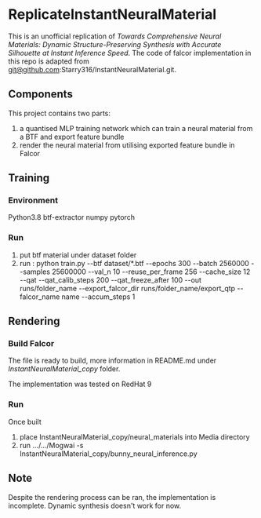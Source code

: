 # ReplicateInstantNeuralMaterial
This is an unofficial replication of *Towards Comprehensive Neural Materials: Dynamic Structure-Preserving Synthesis with Accurate Silhouette at Instant Inference Speed*. The code of falcor implementation in this repo is adapted from git@github.com:Starry316/InstantNeuralMaterial.git.

## Components
This project contains two parts: 
1. a quantised MLP training network which can train a neural material from a BTF and export feature bundle
2. render the neural material from utilising exported feature bundle in Falcor
## Training
###	Environment
Python3.8
btf-extractor
numpy
pytorch
### Run
1. put btf material under dataset folder 
2. run : python train.py --btf dataset/*.btf --epochs 300 --batch 2560000 --samples 25600000 --val_n 10 --reuse_per_frame 256 --cache_size 12 --qat --qat_calib_steps 200 --qat_freeze_after 100 --out runs/folder_name  --export_falcor_dir runs/folder_name/export_qtp --falcor_name name --accum_steps 1

## Rendering
### Build Falcor
The file is ready to build, more information in README.md under *InstantNeuralMaterial_copy* folder.

The implementation was tested on RedHat 9
### Run
Once built
1. place InstantNeuralMaterial_copy/neural_materials into Media directory
2. run .../.../Mogwai -s InstantNeuralMaterial_copy/bunny_neural_inference.py

## Note
Despite the rendering process can be ran, the implementation is incomplete. Dynamic synthesis doesn't work for now.
